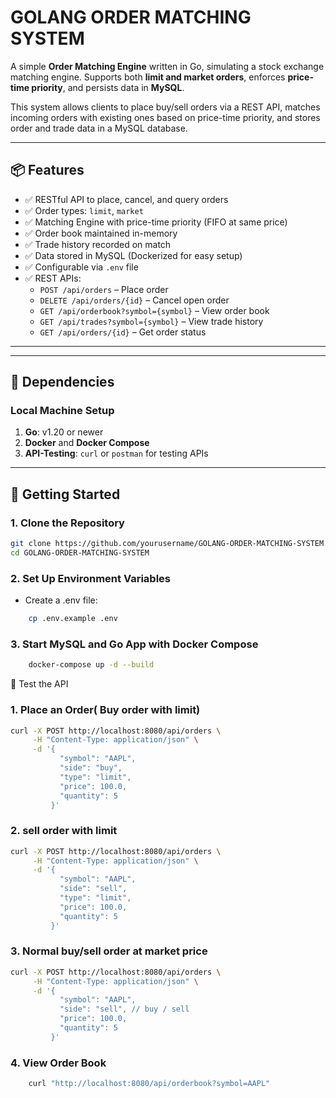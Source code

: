 # GOLANG ORDER MATCHING SYSTEM

A simple **Order Matching Engine** written in Go, simulating a stock exchange matching engine. Supports both **limit and market orders**, enforces **price-time priority**, and persists data in **MySQL**.

This system allows clients to place buy/sell orders via a REST API, matches incoming orders with existing ones based on price-time priority, and stores order and trade data in a MySQL database.

---

## 📦 Features

- ✅ RESTful API to place, cancel, and query orders  
- ✅ Order types: `limit`, `market`  
- ✅ Matching Engine with price-time priority (FIFO at same price)  
- ✅ Order book maintained in-memory  
- ✅ Trade history recorded on match  
- ✅ Data stored in MySQL (Dockerized for easy setup)  
- ✅ Configurable via `.env` file  
- ✅ REST APIs:
  - `POST /api/orders` – Place order  
  - `DELETE /api/orders/{id}` – Cancel open order  
  - `GET /api/orderbook?symbol={symbol}` – View order book  
  - `GET /api/trades?symbol={symbol}` – View trade history  
  - `GET /api/orders/{id}` – Get order status  

---


---

## 🔧 Dependencies

### Local Machine Setup

1. **Go**: v1.20 or newer  
2. **Docker** and **Docker Compose**  
3. **API-Testing**: `curl` or `postman` for testing APIs  

---

## 🚀 Getting Started

### 1. Clone the Repository

```bash
git clone https://github.com/yourusername/GOLANG-ORDER-MATCHING-SYSTEM.git 
cd GOLANG-ORDER-MATCHING-SYSTEM
```

### 2. Set Up Environment Variables
- Create a .env file:

```bash
    cp .env.example .env
```

### 3. Start MySQL and Go App with Docker Compose

```bash
    docker-compose up -d --build
```


🧪 Test the API

### 1. Place an Order( Buy order with limit)


```bash 
curl -X POST http://localhost:8080/api/orders \
     -H "Content-Type: application/json" \
     -d '{
           "symbol": "AAPL",
           "side": "buy",
           "type": "limit",
           "price": 100.0,
           "quantity": 5
         }'
```

### 2. sell order with limit

```bash 
curl -X POST http://localhost:8080/api/orders \
     -H "Content-Type: application/json" \
     -d '{
           "symbol": "AAPL",
           "side": "sell",
           "type": "limit",
           "price": 100.0,
           "quantity": 5
         }'
```

### 3. Normal buy/sell order at market price

```bash 
curl -X POST http://localhost:8080/api/orders \
     -H "Content-Type: application/json" \
     -d '{
           "symbol": "AAPL",
           "side": "sell", // buy / sell
           "price": 100.0,
           "quantity": 5
         }'
```

### 4. View Order Book 

```bash 
    curl "http://localhost:8080/api/orderbook?symbol=AAPL"
```